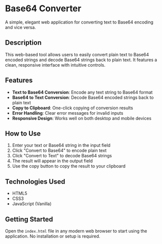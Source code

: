 # Base64 Converter

A simple, elegant web application for converting text to Base64 encoding and vice versa.

## Description

This web-based tool allows users to easily convert plain text to Base64 encoded strings and decode Base64 strings back to plain text. It features a clean, responsive interface with intuitive controls.

## Features

- **Text to Base64 Conversion**: Encode any text string to Base64 format
- **Base64 to Text Conversion**: Decode Base64 encoded strings back to plain text
- **Copy to Clipboard**: One-click copying of conversion results
- **Error Handling**: Clear error messages for invalid inputs
- **Responsive Design**: Works well on both desktop and mobile devices

## How to Use

1. Enter your text or Base64 string in the input field
2. Click "Convert to Base64" to encode plain text
3. Click "Convert to Text" to decode Base64 strings
4. The result will appear in the output field
5. Use the copy button to copy the result to your clipboard

## Technologies Used

- HTML5
- CSS3
- JavaScript (Vanilla)

## Getting Started

Open the `index.html` file in any modern web browser to start using the application. No installation or setup is required.
